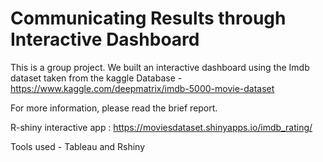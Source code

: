 # Communicating Results through Interactive Dashboard

This is a group project. We built an interactive dashboard using the Imdb dataset taken from the kaggle Database - https://www.kaggle.com/deepmatrix/imdb-5000-movie-dataset

For more information, please read the brief report.

R-shiny interactive app :  https://moviesdataset.shinyapps.io/imdb_rating/

Tools used - Tableau and Rshiny
